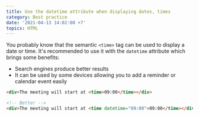 ```yaml
---
title: Use the datetime attribute when displaying dates, times
category: Best practice
date: '2021-04-13 14:02:00 +7'
topics: HTML
---
```


You probably know that the semantic `<time>` tag can be used to display a date or time. It's recommended to use it with the `datetime` attribute which brings some benefits:

-   Search engines produce better results
-   It can be used by some devices allowing you to add a reminder or calendar event easily

```html
<div>The meeting will start at <time>09:00</time></div>

<!-- Better -->
<div>The meeting will start at <time datetime="09:00">09:00</time></div>
```
